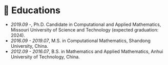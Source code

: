 
# 📖 Educations
- *2019.09 -*, Ph.D. Candidate in Computational and Applied Mathematics, Missouri University of Science and Technology (expected graduation: 2024).
- *2016.09 - 2019.07*, M.S. in Computational Mathematics, Shandong University, China.
- *2012.09 - 2016.07*, B.S. in Mathematics and Applied Mathematics, Anhui University of Technology, China.
